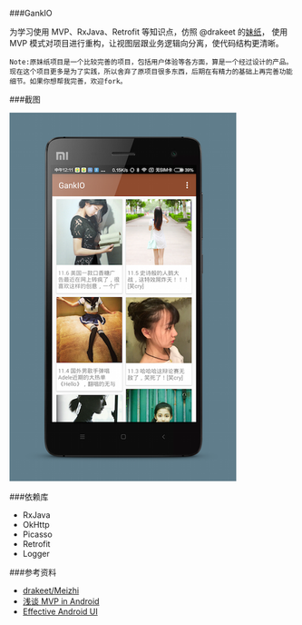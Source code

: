 ###GankIO

为学习使用 MVP、RxJava、Retrofit 等知识点，仿照 @drakeet 的[妹纸](https://github.com/drakeet/Meizhi)，
使用 MVP 模式对项目进行重构，让视图层跟业务逻辑向分离，使代码结构更清晰。

`Note:原妹纸项目是一个比较完善的项目，包括用户体验等各方面，算是一个经过设计的产品。现在这个项目更多是为了实践，所以舍弃了原项目很多东西，后期在有精力的基础上再完善功能细节。如果你想帮我完善，欢迎fork。`

###截图   

![index](/art/gank_index.png "")
   
###依赖库   

* RxJava 
* OkHttp
* Picasso
* Retrofit
* Logger

###参考资料

* [drakeet/Meizhi](https://github.com/drakeet/Meizhi)
* [浅谈 MVP in Android](http://blog.csdn.net/lmj623565791/article/details/46596109)
* [Effective Android UI](https://github.com/pedrovgs/EffectiveAndroidUI)


